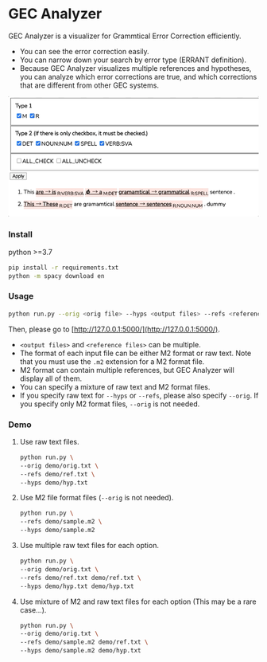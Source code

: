 # GEC Analyzer

GEC Analyzer is a visualizer for Grammtical Error Correction efficiently.

- You can see the error correction easily.
- You can narrow down your search by error type (ERRANT definition).
- Because GEC Analyzer visualizes multiple references and hypotheses, you can analyze which error corrections are true, and which corrections that are different from other GEC systems.

![](./images/demo.gif)

### Install
python >=3.7

```sh
pip install -r requirements.txt
python -m spacy download en
```

### Usage

```sh
python run.py --orig <orig file> --hyps <output files> --refs <reference files>
```
Then, please go to [http://127.0.0.1:5000/](http://127.0.0.1:5000/).

- `<output files>` and `<reference files>` can be multiple.
- The format of each input file can be either M2 format or raw text. Note that you must use the `.m2` extension for a M2 format file.
- M2 format can contain multiple references, but GEC Analyzer will display all of them.
- You can specify a mixture of raw text and M2 format files.
- If you specify raw text for `--hyps` or `--refs`, please also specify `--orig`. If you specify only M2 format files, `--orig` is not needed.

### Demo

1. Use raw text files.

   ```sh
   python run.py \
   --orig demo/orig.txt \
   --refs demo/ref.txt \
   --hyps demo/hyp.txt
   ```

1. Use M2 file format files (`--orig` is not needed).

   ```sh
   python run.py \
   --refs demo/sample.m2 \
   --hyps demo/sample.m2
   ```

1. Use multiple raw text files for each option.

   ```sh
   python run.py \
   --orig demo/orig.txt \
   --refs demo/ref.txt demo/ref.txt \
   --hyps demo/hyp.txt demo/hyp.txt
   ```

3. Use mixture of M2 and raw text files for each option (This may be a rare case...).

   ```sh
   python run.py \
   --orig demo/orig.txt \
   --refs demo/sample.m2 demo/ref.txt \
   --hyps demo/sample.m2 demo/hyp.txt
   ```

   